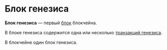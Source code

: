 # Блок генезиса

**Блок генезиса** — первый [блок](/ru/blockchain/block.md) блокчейна.

В блоке генезиса содержится одна или несколько [транзакций генезиса](/ru/blockchain/transaction-type/genesis-transaction.md).

В блокчейне один блок генезиса.
